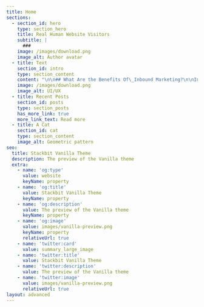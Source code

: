 ```yaml
---
title: Home
sections:
  - section_id: hero
    type: section_hero
    title: Real Human Website Visitors
    subtitle: |
      ###
    image: /images/download.png
    image_alt: Author avatar
  - title: Text
    section_id: intro
    type: section_content
    content: "\n\n## What Are the Benefits Of\_Inbound Marketing?\n\nIntroverted marketing is always\ntrying to find the right customers for the business and then turn them into\nloyal customers by establishing deep communication and creating\npleasure.\_Most traditional marketing methods have lost their effectiveness\nand do not motivate modern customers enough.\n\nThat is why introverted marketing\nhas become more and more popular in recent years than it was yesterday, and it\nis trying to solve the problems of traditional methods well by providing\nup-to-date solutions.\n\n\n\nThe idea of ​​introverted marketing\nis to sell something without \"selling\"!\_In fact, your customers\nwill buy your product because of their needs.\_The importance of this issue\nbecomes clear when you know that in today's world, people are no longer looking\nto buy a product!\_Rather, our goal in purchasing any product is to gain a\nnew \"experience\".\n\nIn introverted marketing, we provide\nonly the information our audience needs, and this helps our brand grow and our\nbusiness to be recognized as a thoughtful leader in the minds of the audience.\n\nWhat\nAre The Differences Between Introverted And Extroverted Marketing?\n\n[Introverted\nmarketing](http://ec2-3-90-209-53.compute-1.amazonaws.com/what-are-the-benefits-of-inbound-marketing/) is completely customer oriented.\_In this way, all the\ninformation that consumers need to make the right decision is made available to\nthem.\_In traditional or extrovert marketing, the focus is on \"what\nyour business is selling\".\n\nBut in\_extrovert marketing, it\nis about \"what your business identity is and why it sells such a product\nor service.\"\n\nIn fact, traditional marketing,\nunlike introverted marketing, is sales-oriented.\_Instead of focusing on\nthe customer's needs and talking about his needs, he explains the features of\nhis product.\n\nThis fundamental difference has made\ntraditional marketing much more expensive.\_In introverted marketing,\nrelying on creativity, effort and continuity and publishing content that offers\ngood value to people, organic customer attraction is done at a lower cost.\n\nFlywheel\nin Inbound Marketing\n\nIn inbound marketing, instead of\nusing a sales funnel, a flywheel is used.\_In this way, customers and\naudiences will not interact with your business just once.\_Because they enter\nthe circle and become loyal customers.\_These loyal customers will somehow\nact as your company's new marketers and bring more people into the\ncircle.\_The faster the wheel spins, the faster your business will grow.\nThe wheel consists of three parts: attraction, interaction and pleasure\n\nAttraction\nstrategy\n\nThis step depends a lot on the\nproduction and distribution of effective content.\_The attraction stage can\nalso be defined as the audience access stage.\_To do this, you need to\ngenerate content distributions such as blog posts and social media\nposts.\_Note that this content must provide \"value\" to the\naudience.\_For example, you need to show how your product solves a specific\nproblem for your audience.\_If you want to be more effective at this stage\n(in the digital world), it is better to consider a\_suitable\_content\nmarketing\_strategy\_and SEO for your content.\n\nInteraction\nStrategy\n\nThe engagement phase is when you\nneed to build a lasting, long-term relationship with your audience.\_In\nother words, you need to interact with your audience in such a way that they\nthemselves seek to maintain and continue to communicate with\nyou.\_Therefore, it is good to show them the value that your business can\ngive to the audience.\_To have a successful engagement strategy, ‌ Focus on\ncustomer service and sales.\_Listen to customers' problems and make sure\nyou always sell the solution to the problem instead of selling it.\n\nPleasure\nStrategy\n\nThe pleasure phase ensures that\ncustomers will remain happy and satisfied for a long time after purchasing from\nyour business.\_At this stage, you and your team members should become\nconsultants who are ready to help and guide clients at any time.\_The\npleasure phase, which is a kind of customer support phase, can take about six\nmonths.\_At this stage you should record the customer experience in using\nthe product / service, get feedback from them and try to solve their\nproblems.\_The use of chatbots and social networks is recommended for this\nstep.\n\nWhat\nIs the Difference Between Introverted Marketing and Content Marketing?\n\n[Inbound\nmarketing and content marketing](https://targetedwebtraffic.medium.com/what-are-the-benefits-of-inbound-marketing-8a8d552cde84) both rely on content production,\nappropriate distribution and distribution, and ultimately its effectiveness on\nthe audience.\_Both methods try to get the right and needed content to the\naudience instead of besieging them with lots of ads and useless\ncontent.\_However, inbound marketing and content marketing cannot be\nconsidered synonymous.\n\nContent marketing is a subset of\ninbound marketing.\_Because Inbound does not only use content to help\ncustomers;\_Rather, they are a collection of works that form an inbound\nmarketing.\_However, content marketing serves as the lifeblood of inbound\nmarketing.\_An artery without which inbound marketing no longer makes\nsense.\n\nWhat is the difference between\nintroverted marketing and digital and internet marketing?\n\nAbduction marketing is born at the\nheart of digital and internet marketing.\_However, you should not assume\nthat inbound marketing methods are limited to the digital world.\_Inbound\nmarketing is a philosophy that can be used in all aspects of\nmarketing.\_For example, if you want to inform your services by printing\nand distributing brochures, you can do so both inbound and outbound.\n\nWhen you randomly distribute a\nbrochure or tract on the street to everyone, you are actually doing extroverted\nmarketing;\_But when you distribute the brochure in a place related to your\nservices (for example, distributing the brochure of the front care center in a\nclinic), your method will be closer to introverted marketing.\n\n## Principles Of Inbound Marketing\n\n1-\nThe audience\n\nHaving information from your\naudience is your first and most important principle and tool in introverted\nmarketing.\n\nBut\nwho is the audience?\n\nEveryone your company / business\ninteracts with, including blog readers, social media followers, customers,\npartners and even company employees, is an audience.\_In inbound marketing,\nthe audience list is not limited to just a few names and their contact\ninformation;\_Rather, each name represents an individual who is individually\nvaluable and with whom you must have a lasting relationship.\_Remember that\nin introverted marketing, everything revolves around the customer.\n\nA complete list of audiences lets\nyou know who you are serving, thus identifying the needs of each person (or\ngroup of people) individually.\_Of course, keep in mind that having a\ncontact list does not mean that you have a lot of confusing information, and\nyou have to separate and record useful information from them.\_For example,\nif you are a shampoo company, it would be very helpful to categorize your\naudience by gender.\_Because this way you can email information about men's\nand women's shampoos separately for each person.\_But if you work in\nanother field such as education, another category such as age and level of education\nmay come in handy instead of gender.\n\n2-\_Customer\_persona\n\nIn addition to knowing who you are\nin a relationship with, you need to know who you want to be in a relationship\nwith.\_For example, you want to increase your website traffic, but you will\nnot need a lot of irrelevant visitors!\_Instead, you need people who are\nright and relevant to your work to come to the website and read your\ncontent.\_Those who will be your first leads and eventually your satisfied\ncustomers.\n\nThese right people form the customer\npersona: The customer persona is the semi-imaginary character or characters\nthat represent your ideal customers, and you build them based on real\ninformation and your own assumptions.\_Some of the persona information is\nobtained by researching and analyzing the information of those who are\ncurrently your customers.\_This concept in inbound marketing helps you to\nput yourself in the audience's shoes, assess their needs and produce content for\nthem in the same way.\n\n3-\nCustomer travel\n\nCustomer travel is a process that we\nhave all experienced as customers of different brands.\_This concept\nactually represents the process by which the person is attracted to your\nbusiness and ultimately makes the purchase.\_The customer journey consists\nof three main stages. 1- Awareness stage:\_It is the time when a person\nbecomes aware of his problem and seeks a solution for it.\n\n2- Consideration stage:\_In this\nstage, the person reaches several solutions and service providers to solve his\nproblem.\n\n3- Decision making: The\_stage\nin which a person chooses one of the solutions and service / product providers\nto solve his problem.\n\nYour customers may reach your\nwebsite in any of these three steps.\_Your job is to prepare the right content\nfor each stage.\n\n4-\nContent\n\nAs mentioned earlier, a successful\ninbound marketing strategy requires appropriate content.\_In other words,\ninbound marketing is the right content + the right context for that\ncontent.\_Blog posts, videos, webinars, podcasts, social media posts, گی are all content that your audience will\nreach at every stage of inbound marketing.\_Content production field is\nactually the people for whom you produce content, and you have to choose the\nright content for them.\_For example, someone who has been buying your\ncustomer's shoes will probably find the marketing talk irrelevant to your\nwebsite.\n\n5-\nDetermining the goal\n\nHas my inbound marketing strategy\nbeen successful?\_What should I optimize for the next marketing\nperiod?\_How did my audience sign up for a webinar?\_Has my website\ntraffic growth been good?\n\nIf you do not know what your goal of\nintroverted marketing is, you will never be able to answer these questions\nproperly.\_Goal setting is one of the most important principles of\nintroverted marketing and without it your strategy and all your efforts will be\nmeaningless.\_You need to set different time periods with specific goals\nfor yourself, and at the end of each period, measure your success in different\nways.\_SEO rank, the performance of landing pages in attracting the\naudience, the click-through rate of emails, the amount of interaction on social\nnetworks, and. Each are one of these methods.\_But you should be careful\nnot to limit yourself to just one method.\_For example, reaching 1000 comments\non Instagram is good, but it is not a sign of success.\_It is true that\nyour post has been viewed at least 1000 times, but are all the 1000 people who\nleft comments for you customers?\n\nLearn\nMore About Introverted Marketing Methods\n\nIntroverted marketing has made it\npossible to better introduce businesses in the spaces where your customers are\nmost present and involved.\_In order to use this marketing method to\nestablish a closer relationship with your customers in each of the stages of\nattraction, interaction and pleasure, it is necessary to know more about the\ndifferent marketing strategies at each stage of the cycle.\_In the\nfollowing, we will introduce these methods:\n\nAttraction\nTools In Introverted Marketing\n\nYou can use the following tools to\nattract more customers through introverted marketing:\n\nBlogging is an effective way\n\nBlogging is one of the most\neffective ways to attract users and good sales leads.\_In this way, you\nhave to focus on producing content that answers all the potential questions of\nyour potential customers.\n\n### Search Engine Optimization (SEO), Content Needs To Be Seen\n\nSEO (search engine optimization) is\na very important tool in the world of introverted marketing.\_This tool\nhelps you get your message across to your potential customers through search\nengines.\n\nThe fact is that just producing good\ncontent and answering customer questions is not enough.\_Because if you do\nnot use SEO tools, you will receive less attention in search engines and\npractically your good content will not reach the audience!\_Therefore, you\nshould pay special attention to this tool.\n\nVideos with amazing effect\n\nIn order for more visitors to enter\nyour site, you need to make the best use of different types of videos.\_You\ncan make videos about tips for using different products, videos about\n\"how\" to do different things for your customers, or any other idea\nthat adds value to your audience.\n\nAny video that can have a chance to\nbe seen on social media and reach your right audience.\_We need to remind\nyou not to forget the magic tool of call-to-action in any content, including\nvideo content - or inviting the audience to accompany you in doing something.\n\nInstagram\nMarketing, The Key to Success\n\nSocial media is one of the most\nimportant part of success in introverted marketing.\_Meanwhile, Instagram\nhas a special place as the most popular social network in Iran.\_Instagram\nmarketing is\_a good platform in which to use all the inbound marketing\nstrategies and get good results.\_Especially since the new Instagram\nalgorithm also works based on the philosophy of inbound marketing!\n\nTargeted\nAdvertising\n\nDo not use search engine advertising\nor social media marketing to attract more visitors to your site.\_In doing\nvarious ads, you need to make sure that the content of the ad is fully\noptimized to attract the right audience.\n\nInteraction\ntools in introverted marketing\n\nIn the interaction phase, there are\nseveral ways to better interact with customers, which are introduced in the\nfollowing:\n\nStandard\nforms, a platform for interaction\n\nUsing standard information forms on\nlanding pages is one of the best ways to turn leads into a customer.\_In\npresenting these forms, optimizing the content and simplifying them as much as\npossible for accurate communication with the customer is very important.\n\nAs mentioned, the purpose of these\nforms is to obtain sufficient information from the audience in order to send\nmore information and the tools they need.\_Doing so will ultimately lead to\ndeeper communication and interaction between you and them through this low-cost\nand effective method.\n\nEmail\nMarketing Is An Important And Efficient Way\n\nUsing email marketing is as\nimportant and effective as any other method.\_This tool allows more\naudiences to engage with your business environment and get closer.\_In\nemail marketing, personalize your messages as much as possible according to\nyour customers and audience to see the brilliant results of this method.\n\n### Dialogue-Based Marketing, Sparks More Communication\n\nProvide online chat or chat on your\nsite so you can spark more communication with your customers and\naudience.\_Close communication with the audience is the key to success in\nlong-term and better interaction, and the use of such tools has provided the\nground for such communication more than ever.\n\n### Fun Tools In Inbound Marketing\n\nSo far, we have briefly introduced\nthe tools of attraction and interaction.\_Now, we come to the part where we\ntalk about the middle ground in introverted marketing:\n\n### Smart Content, A Smart Way To Market\n\nSmart content is content that is\npersonalized according to the characteristics of the user who is viewing the\ncontent.\_This type of content is very attractive to users because of this\nprinciple of personalization and leads to their enjoyment.\n\nIn this way, you can consider your\ncustomer's taste and provide the right solution to your needs better and more\nefficiently than before.\_You can use this method to introduce your\nproducts, invite them to events, special offers and things like that.\n\nExample:\_When your main\naudience is children, you should use content types that are appropriate for\nthem.\_Use cheerful and attractive colors that attract their\nattention.\_Use childish illustrations instead of real graphics and photos,\nthe tone of your writing is not formal and…\n\n### Do Research And&#xA;Report, Pay More Attention To Customers\n\nDoing a variety of research will not\nonly help your market research, it will also remind your customers that you\ncare about them.\_Such research will help you understand how valuable you\nare to your customers and what improvements you need in your marketing plans.\n\nExample:\_Do various surveys,\nafter the purchase, ask the customer to comment on the quality of the product,\ndistribute questionnaires from time to time and ask customers what they think\nyour new products should meet.\n\n### Examining Social Feedback Is A Way To Assess Customer Needs\n\nWant to know exactly what your\ncustomers are looking for?\_Just ask!\_In addition, evaluating user\nbehavior in social spaces helps you understand what customers are looking for\nand respond to their needs.\n\nExample:\_Read and respond to\naudience comments carefully.\_Pay special attention to dissatisfied\ncustomers and stay calm in dealing with them.\n\nIntroverted marketing is a modern\nmarketing method in which the business goal is not just to sell a product or\nservice.\_Rather, the goal is to solve the audience's problems.\_By\ndoing this, your customers will become loyal customers.\_Content marketing\nis the most important part of introverted marketing.\_By producing content,\nyou attract the audience and turn them into customers by giving valuable\ninformation.\_After the purchase, you should always be a consultant and\naccountable to your customers so that they interact with you and enjoy.\n\nSource: [Real Human Website Traffic](https://www.targetedwebtraffic.com/)\n\n\_![](https://www.seo25.com/wp-content/uploads/2020/06/63801-engine-search-business-marketing-digital-optimization-advertising.png)\n"
    image: /images/download.png
    image_alt: UI/UX
  - title: Recent Posts
    section_id: posts
    type: section_posts
    has_more_link: true
    more_link_text: Read more
  - title: A Cat
    section_id: cat
    type: section_content
    image_alt: Geometric pattern
seo:
  title: Stackbit Vanilla Theme
  description: The preview of the Vanilla theme
  extra:
    - name: 'og:type'
      value: website
      keyName: property
    - name: 'og:title'
      value: Stackbit Vanilla Theme
      keyName: property
    - name: 'og:description'
      value: The preview of the Vanilla theme
      keyName: property
    - name: 'og:image'
      value: images/vanilla-preview.png
      keyName: property
      relativeUrl: true
    - name: 'twitter:card'
      value: summary_large_image
    - name: 'twitter:title'
      value: Stackbit Vanilla Theme
    - name: 'twitter:description'
      value: The preview of the Vanilla theme
    - name: 'twitter:image'
      value: images/vanilla-preview.png
      relativeUrl: true
layout: advanced
---
```

